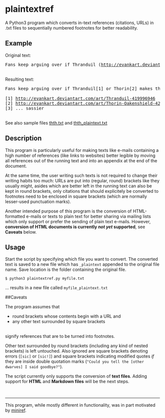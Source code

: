 # plaintextref

A Python3 program which converts in-text references (citations, URLs) in 
.txt files to sequentially numbered footnotes for better readability.


## Example

Original text:

<pre>Fans keep arguing over if Thranduil (<a href="http://evankart.deviantart.com/art/Thranduil-419996946">http://evankart.deviantart.com/art/Thranduil-419996946</a>) or Thorin (<a href="http://evankart.deviantart.com/art/Thorin-Oakenshield-420365763">http://evankart.deviantart.com/art/Thorin-Oakenshield-420365763</a>) makes the better [... sassier] king.</pre>
<br />
Resulting text:

<pre>Fans keep arguing over if Thranduil[1] or Thorin[2] makes the better[3] king.<br>
[1] <a href="http://evankart.deviantart.com/art/Thranduil-419996946">http://evankart.deviantart.com/art/Thranduil-419996946</a>
[2] <a href="http://evankart.deviantart.com/art/Thorin-Oakenshield-420365763">http://evankart.deviantart.com/art/Thorin-Oakenshield-420365763</a>
[3] ... sassier</pre>
<br />See also sample files [thth.txt](thth.txt) and [thth_plaintext.txt](thth_plaintext.txt)


## Description

This program is particularly useful for making texts like e-mails containing a high number of references (like links to websites) better legible by moving all references out of the running text and into an appendix at the end of the document.

At the same time, the user writing such texts is not required to change their writing habits too much: URLs are put into (regular, round) brackets like they usually might, asides which are better left in the running text can also be kept in round brackets, only citations that should explicitely be converted to footnotes need to be enclosed in square brackets (which are normally lesser-used punctuation marks).

Another intended purpose of this program is the conversion of HTML-formatted e-mails or texts to plain text for better sharing via mailing lists which only support or prefer the sending of plain text e-mails. However, **conversion of HTML documents is currently *not yet* supported**, see **Caveats** below.


## Usage

Start the script by specifying which file you want to convert. The converted text is saved to a new file which has ```_plaintext``` appended to the original file name. Save location is the folder containing the original file.

```$ python3 plaintextref.py myfile.txt```

... results in a new file called ```myfile_plaintext.txt```


##Caveats

The program assumes that
* round brackets whose contents begin with a URL and
* any other text surrounded by square brackets
<br>
signify references that are to be turned into footnotes.

Other text surrounded by round brackets (including any kind of nested brackets) is left untouched. Also ignored are square brackets denoting errors (```[sic]``` or ```[sic!]```) and square brackets indicating modified quotes *if* they are inside double quotation marks (```"Could you tell the [other dwarves] I said goodbye?"```).
<br>

The script currently only supports the conversion of **text files**. Adding support for **HTML** and **Markdown files** will be the next steps.

<br>
<hr>

This program, while mostly different in functionality, was in part motivated by [miniref](https://github.com/Lotterleben/miniref).